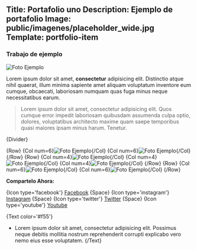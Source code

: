 Title: Portafolio uno
Description: Ejemplo de portafolio
Image: public/imagenes/placeholder_wide.jpg
Template: portfolio-item
----


### Trabajo de ejemplo

![Foto Ejemplo]({Url}/public/imagenes/placeholder_wide.jpg)

Lorem ipsum dolor sit amet, **consectetur** adipisicing elit. Distinctio atque nihil quaerat, illum minima sapiente amet aliquam voluptatum inventore eum cumque, obcaecati, laboriosam numquam quas fuga minus neque necessitatibus earum.




> Lorem ipsum dolor sit amet, consectetur adipisicing elit. Quos cumque error impedit laboriosam quibusdam assumenda culpa optio, dolores, voluptatibus architecto maxime quam saepe temporibus quasi 
maiores ipsam minus harum. Tenetur.


{Divider}


{Row}
{Col num=6}![Foto Ejemplo]({Url}/public/imagenes/placeholder_wide.jpg){/Col}
{Col num=6}![Foto Ejemplo]({Url}/public/imagenes/placeholder_wide.jpg){/Col}
{/Row}
{Row}
{Col num=4}![Foto Ejemplo]({Url}/public/imagenes/placeholder_wide.jpg){/Col}
{Col num=4}![Foto Ejemplo]({Url}/public/imagenes/placeholder_wide.jpg){/Col}
{Col num=4}![Foto Ejemplo]({Url}/public/imagenes/placeholder_wide.jpg){/Col}
{/Row}
{Row}
{Col num=6}![Foto Ejemplo]({Url}/public/imagenes/placeholder_wide.jpg){/Col}
{Col num=6}![Foto Ejemplo]({Url}/public/imagenes/placeholder_wide.jpg){/Col}
{/Row}


**Compartelo Ahora:**

{Icon type='facebook'} [Facebook]({$config.facebook}) {Space}
{Icon type='instagram'} [Instagram]({$config.instagram}) {Space}
{Icon type='twitter'} [Twitter]({$config.twitter}) {Space}
{Icon type='youtube'} [Youtube]({$config.youtube})


{Text color='#f55'}
* Lorem ipsum dolor sit amet, consectetur adipisicing elit. Possimus neque debitis mollitia nostrum reprehenderit corrupti explicabo vero nemo eius esse voluptatem.
{/Text}

